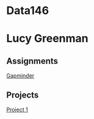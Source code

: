 # Data146
# Lucy Greenman
## Assignments
[Gapminder](https://lucyag835.github.io/Data146/GapminderExercise.md)
## Projects
[Project 1](...)
